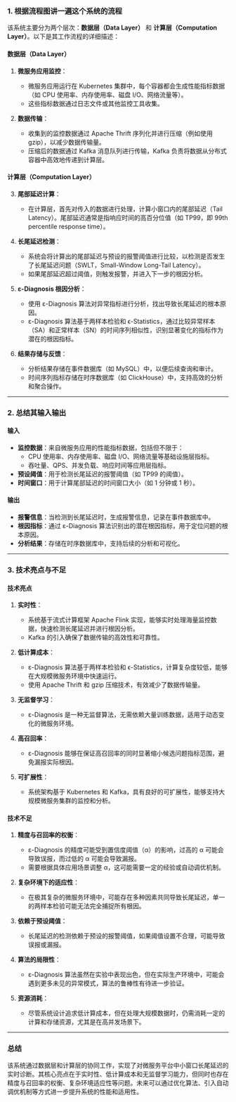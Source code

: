 ### 1. 根据流程图讲一遍这个系统的流程

该系统主要分为两个层次：**数据层（Data Layer）** 和 **计算层（Computation Layer）**。以下是其工作流程的详细描述：

#### **数据层（Data Layer）**
1. **微服务应用监控**：
   - 微服务应用运行在 Kubernetes 集群中，每个容器都会生成性能指标数据（如 CPU 使用率、内存使用率、磁盘 I/O、网络流量等）。
   - 这些指标数据通过日志文件或其他监控工具收集。

2. **数据传输**：
   - 收集到的监控数据通过 Apache Thrift 序列化并进行压缩（例如使用 gzip），以减少数据传输量。
   - 压缩后的数据通过 Kafka 消息队列进行传输，Kafka 负责将数据从分布式容器中高效地传递到计算层。

#### **计算层（Computation Layer）**
3. **尾部延迟计算**：
   - 在计算层，首先对传入的数据进行处理，计算小窗口内的尾部延迟（Tail Latency）。尾部延迟通常是指响应时间的高百分位值（如 TP99，即 99th percentile response time）。

4. **长尾延迟检测**：
   - 系统会将计算出的尾部延迟与预设的报警阈值进行比较，以检测是否发生了长尾延迟问题（SWLT，Small-Window Long-Tail Latency）。
   - 如果尾部延迟超过阈值，则触发报警，并进入下一步的根因分析。

5. **ε-Diagnosis 根因分析**：
   - 使用 ε-Diagnosis 算法对异常指标进行分析，找出导致长尾延迟的根本原因。
   - ε-Diagnosis 算法基于两样本检验和 ϵ-Statistics，通过比较异常样本（SA）和正常样本（SN）的时间序列相似性，识别显著变化的指标作为潜在的根因指标。

6. **结果存储与反馈**：
   - 分析结果存储在事件数据库（如 MySQL）中，以便后续查询和审计。
   - 时间序列指标存储在时序数据库（如 ClickHouse）中，支持高效的分析和聚合操作。

---

### 2. 总结其输入输出

#### **输入**
- **监控数据**：来自微服务应用的性能指标数据，包括但不限于：
  - CPU 使用率、内存使用率、磁盘 I/O、网络流量等基础设施层指标。
  - 吞吐量、QPS、并发负载、响应时间等应用层指标。
- **预设阈值**：用于检测长尾延迟的报警阈值（如 TP99 的阈值）。
- **时间窗口**：用于计算尾部延迟的时间窗口大小（如 1 分钟或 1 秒）。

#### **输出**
- **报警信息**：当检测到长尾延迟时，生成报警信息，记录在事件数据库中。
- **根因指标**：通过 ε-Diagnosis 算法识别出的潜在根因指标，用于定位问题的根本原因。
- **分析结果**：存储在时序数据库中，支持后续的分析和可视化。

---

### 3. 技术亮点与不足

#### **技术亮点**
1. **实时性**：
   - 系统基于流式计算框架 Apache Flink 实现，能够实时处理海量监控数据，快速检测长尾延迟并进行根因分析。
   - Kafka 的引入确保了数据传输的高效性和可靠性。

2. **低计算成本**：
   - ε-Diagnosis 算法基于两样本检验和 ϵ-Statistics，计算复杂度较低，能够在大规模微服务环境中快速运行。
   - 使用 Apache Thrift 和 gzip 压缩技术，有效减少了数据传输量。

3. **无监督学习**：
   - ε-Diagnosis 是一种无监督算法，无需依赖大量训练数据，适用于动态变化的微服务环境。

4. **高召回率**：
   - ε-Diagnosis 能够在保证高召回率的同时显著缩小候选问题指标范围，避免漏报实际根因。

5. **可扩展性**：
   - 系统架构基于 Kubernetes 和 Kafka，具有良好的可扩展性，能够支持大规模微服务集群的监控和分析。

#### **技术不足**
1. **精度与召回率的权衡**：
   - ε-Diagnosis 的精度可能受到置信度阈值（α）的影响，过高的 α 可能会导致误报，而过低的 α 可能会导致漏报。
   - 需要根据具体应用场景调整 α，这可能需要一定的经验或自动调优机制。

2. **复杂环境下的适应性**：
   - 在极其复杂的微服务环境中，可能存在多种因素共同导致长尾延迟，单一的两样本检验可能无法完全捕捉所有根因。

3. **依赖于预设阈值**：
   - 长尾延迟的检测依赖于预设的报警阈值，如果阈值设置不合理，可能导致误报或漏报。

4. **算法的局限性**：
   - ε-Diagnosis 算法虽然在实验中表现出色，但在实际生产环境中，可能会遇到更多未见的异常模式，算法的鲁棒性有待进一步验证。

5. **资源消耗**：
   - 尽管系统设计追求低计算成本，但在处理大规模数据时，仍需消耗一定的计算和存储资源，尤其是在高并发场景下。

---

### 总结
该系统通过数据层和计算层的协同工作，实现了对微服务平台中小窗口长尾延迟的实时诊断。其核心亮点在于实时性、低计算成本和无监督学习能力，但同时也存在精度与召回率的权衡、复杂环境适应性等问题。未来可以通过优化算法、引入自动调优机制等方式进一步提升系统的性能和适用性。